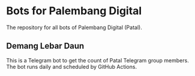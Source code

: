 # Bots for Palembang Digital

The repository for all bots of Palembang Digital (Patal).

## Demang Lebar Daun

This is a Telegram bot to get the count of Patal Telegram group members. The bot runs daily and scheduled by GitHub Actions.
